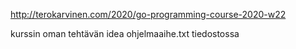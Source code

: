 http://terokarvinen.com/2020/go-programming-course-2020-w22

kurssin oman tehtävän idea ohjelmaaihe.txt tiedostossa
